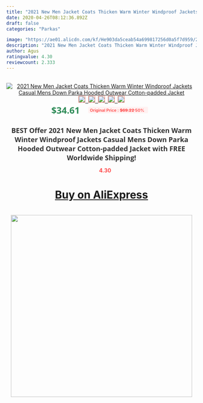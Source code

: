 ```yaml
---
title: "2021 New Men Jacket Coats Thicken Warm Winter Windproof Jackets Casual Mens Down Parka Hooded Outwear Cotton-padded Jacket"
date: 2020-04-26T08:12:36.892Z
draft: false
categories: "Parkas"

image: "https://ae01.alicdn.com/kf/He903da5ceab54a699817256d0a5f7d959/2021-New-Men-Jacket-Coats-Thicken-Warm-Winter-Windproof-Jackets-Casual-Mens-Down-Parka-Hooded-Outwear.jpg"
description: "2021 New Men Jacket Coats Thicken Warm Winter Windproof Jackets Casual Mens Down Parka Hooded Outwear Cotton-padded Jacket"
author: Agus
ratingvalue: 4.30
reviewcount: 2.333
---
```

<br>
<div style="text-align: center;">
<a href="https://s.click.aliexpress.com/e/_A92WoN" target="_blank" rel="nofollow noopener noreferrer"><img alt="2021 New Men Jacket Coats Thicken Warm Winter Windproof Jackets Casual Mens Down Parka Hooded Outwear Cotton-padded Jacket" class="magnifier-image" src="https://ae01.alicdn.com/kf/He903da5ceab54a699817256d0a5f7d959/2021-New-Men-Jacket-Coats-Thicken-Warm-Winter-Windproof-Jackets-Casual-Mens-Down-Parka-Hooded-Outwear.jpg_640x640.jpg">
<br>
<img style="border:1px solid salmon" src="https://ae01.alicdn.com/kf/He903da5ceab54a699817256d0a5f7d959/2021-New-Men-Jacket-Coats-Thicken-Warm-Winter-Windproof-Jackets-Casual-Mens-Down-Parka-Hooded-Outwear.jpg_120x120.jpg">&nbsp;&nbsp;<img style="border:1px solid salmon" src="https://ae01.alicdn.com/kf/Hd3c02b08ff7545718bb2b3f3206afbf9Z/2021-New-Men-Jacket-Coats-Thicken-Warm-Winter-Windproof-Jackets-Casual-Mens-Down-Parka-Hooded-Outwear.jpg_120x120.jpg">&nbsp;&nbsp;<img style="border:1px solid salmon" src="https://ae01.alicdn.com/kf/Hf78b5ffdea4b47a58ae7d0fe5acc2046F/2021-New-Men-Jacket-Coats-Thicken-Warm-Winter-Windproof-Jackets-Casual-Mens-Down-Parka-Hooded-Outwear.jpg_120x120.jpg">&nbsp;&nbsp;<img style="border:1px solid salmon" src="https://ae01.alicdn.com/kf/H5e1a2a6888f9440f935021db603d0d12W/2021-New-Men-Jacket-Coats-Thicken-Warm-Winter-Windproof-Jackets-Casual-Mens-Down-Parka-Hooded-Outwear.jpg_120x120.jpg">&nbsp;&nbsp;<img style="border:1px solid salmon" src="https://ae01.alicdn.com/kf/Hdaceaaa2e417442781c18f7ce61b983bB/2021-New-Men-Jacket-Coats-Thicken-Warm-Winter-Windproof-Jackets-Casual-Mens-Down-Parka-Hooded-Outwear.jpg_120x120.jpg"></a></div><br0>
<div style="text-align: center;"><span style="background-color: white; border: 0px; box-sizing: border-box; color: seagreen; display: inline-block; font-family: &quot;open sans&quot; , &quot;arial&quot; , &quot;helvetica&quot; , sans-serif , &quot;heiti&quot;; font-size: 24px; font-stretch: inherit; font-weight: 700; line-height: inherit; margin: 0px 10px 0px 0px; padding: 0px; vertical-align: middle;">$34.61 </span>
<span style="background: rgb(255 , 241 , 241); border-radius: 3px; border: 0px; box-sizing: border-box; color: #ff4747; display: inline-block; font-family: inherit; font-size: 12px; font-stretch: inherit; font-style: inherit; font-variant: inherit; font-weight: 600; line-height: inherit; margin: 0px; padding: 2px 5px; transform: scale(0.9); vertical-align: middle;">Original Price : <b style="text-decoration: line-through;">$69.22 </b> 50%&nbsp;&nbsp;</span></div>
<h1 style="color: #333333; display: inline-block; font-family: &quot;open sans&quot; , &quot;arial&quot; , &quot;helvetica&quot; , sans-serif , &quot;heiti&quot;; font-size: 18px; font-stretch: inherit; font-weight: 700; text-align: center;">BEST Offer 2021 New Men Jacket Coats Thicken Warm Winter Windproof Jackets Casual Mens Down Parka Hooded Outwear Cotton-padded Jacket with FREE Worldwide Shipping!</h1>
<div style="color: #ff4747; text-align: center;">
<img src="https://4.bp.blogspot.com/-M0ZcTcb-5uY/XleCXlxnR4I/AAAAAAAAAEc/OrjgMkXV1oMQFaCRZj5HQwOCBcu3w1FegCPcBGAYYCw/s1600/star.png" style="height: 15px;">&nbsp;<b>4.30</b></div>
<div class="button_cont" align="center"><a class="buynow_a" href="https://s.click.aliexpress.com/e/_A92WoN" target="_blank" rel="nofollow noopener noreferrer"><H1>Buy on AliExpress</H1></a></div><br>
<div class="separator" style="clear: both; text-align: center;">
<img src="https://lh3.googleusercontent.com/-pTy5HemUv9M/XlePHvY0dAI/AAAAAAAAAE4/0nX5iRUoIWY8eMW9Dpxeirr157OZliDIgCLcBGAsYHQ/s1600/badge.gif" width="480">
</div>
